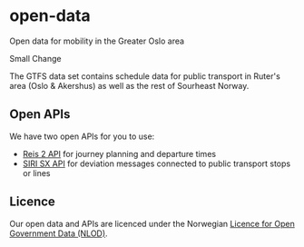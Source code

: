 # open-data
Open data for mobility in the Greater Oslo area

Small Change

The GTFS data set contains schedule data for public transport in Ruter's area (Oslo & Akershus) as well as the rest of Sourheast Norway.

## Open APIs

We have two open APIs for you to use:
* [Reis 2 API](http://reisapi.ruter.no/help) for journey planning and departure times
* [SIRI SX API](http://sirisx.ruter.no/help) for deviation messages connected to public transport stops or lines

## Licence
Our open data and APIs are licenced under the Norwegian [Licence for Open Government Data (NLOD)](http://data.norge.no/nlod/en).
